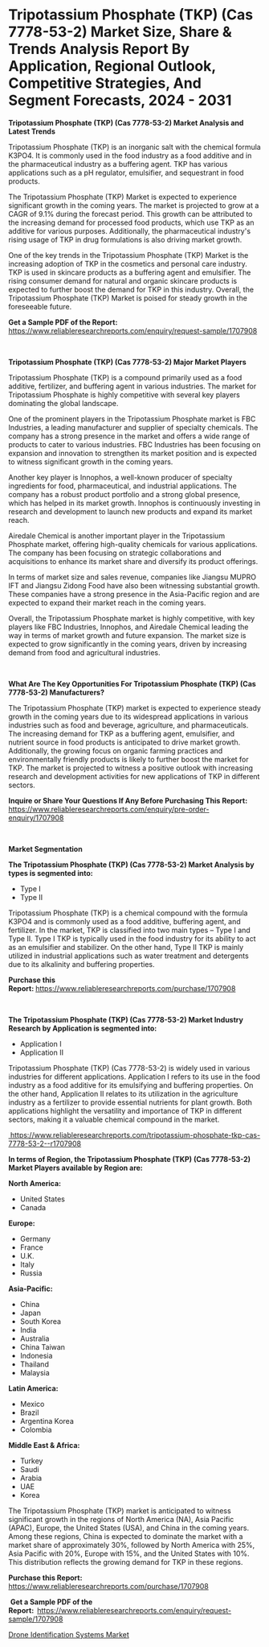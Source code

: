 <p><h1>Tripotassium Phosphate (TKP) (Cas 7778-53-2) Market Size, Share & Trends Analysis Report By Application, Regional Outlook, Competitive Strategies, And Segment Forecasts, 2024 - 2031</h1></p><p><strong>Tripotassium Phosphate (TKP) (Cas 7778-53-2) Market Analysis and Latest Trends</strong></p>
<p><p>Tripotassium Phosphate (TKP) is an inorganic salt with the chemical formula K3PO4. It is commonly used in the food industry as a food additive and in the pharmaceutical industry as a buffering agent. TKP has various applications such as a pH regulator, emulsifier, and sequestrant in food products.</p><p>The Tripotassium Phosphate (TKP) Market is expected to experience significant growth in the coming years. The market is projected to grow at a CAGR of 9.1% during the forecast period. This growth can be attributed to the increasing demand for processed food products, which use TKP as an additive for various purposes. Additionally, the pharmaceutical industry's rising usage of TKP in drug formulations is also driving market growth.</p><p>One of the key trends in the Tripotassium Phosphate (TKP) Market is the increasing adoption of TKP in the cosmetics and personal care industry. TKP is used in skincare products as a buffering agent and emulsifier. The rising consumer demand for natural and organic skincare products is expected to further boost the demand for TKP in this industry. Overall, the Tripotassium Phosphate (TKP) Market is poised for steady growth in the foreseeable future.</p></p>
<p><strong>Get a Sample PDF of the Report:&nbsp;</strong> <a href="https://www.reliableresearchreports.com/enquiry/request-sample/1707908">https://www.reliableresearchreports.com/enquiry/request-sample/1707908</a></p>
<p>&nbsp;</p>
<p><strong>Tripotassium Phosphate (TKP) (Cas 7778-53-2) Major Market Players</strong></p>
<p><p>Tripotassium Phosphate (TKP) is a compound primarily used as a food additive, fertilizer, and buffering agent in various industries. The market for Tripotassium Phosphate is highly competitive with several key players dominating the global landscape.</p><p>One of the prominent players in the Tripotassium Phosphate market is FBC Industries, a leading manufacturer and supplier of specialty chemicals. The company has a strong presence in the market and offers a wide range of products to cater to various industries. FBC Industries has been focusing on expansion and innovation to strengthen its market position and is expected to witness significant growth in the coming years.</p><p>Another key player is Innophos, a well-known producer of specialty ingredients for food, pharmaceutical, and industrial applications. The company has a robust product portfolio and a strong global presence, which has helped in its market growth. Innophos is continuously investing in research and development to launch new products and expand its market reach.</p><p>Airedale Chemical is another important player in the Tripotassium Phosphate market, offering high-quality chemicals for various applications. The company has been focusing on strategic collaborations and acquisitions to enhance its market share and diversify its product offerings.</p><p>In terms of market size and sales revenue, companies like Jiangsu MUPRO IFT and Jiangsu Zidong Food have also been witnessing substantial growth. These companies have a strong presence in the Asia-Pacific region and are expected to expand their market reach in the coming years.</p><p>Overall, the Tripotassium Phosphate market is highly competitive, with key players like FBC Industries, Innophos, and Airedale Chemical leading the way in terms of market growth and future expansion. The market size is expected to grow significantly in the coming years, driven by increasing demand from food and agricultural industries.</p></p>
<p>&nbsp;</p>
<p><strong>What Are The Key Opportunities For Tripotassium Phosphate (TKP) (Cas 7778-53-2) Manufacturers?</strong></p>
<p><p>The Tripotassium Phosphate (TKP) market is expected to experience steady growth in the coming years due to its widespread applications in various industries such as food and beverage, agriculture, and pharmaceuticals. The increasing demand for TKP as a buffering agent, emulsifier, and nutrient source in food products is anticipated to drive market growth. Additionally, the growing focus on organic farming practices and environmentally friendly products is likely to further boost the market for TKP. The market is projected to witness a positive outlook with increasing research and development activities for new applications of TKP in different sectors.</p></p>
<p><strong>Inquire or Share Your Questions If Any Before Purchasing This Report:</strong> <a href="https://www.reliableresearchreports.com/enquiry/pre-order-enquiry/1707908">https://www.reliableresearchreports.com/enquiry/pre-order-enquiry/1707908</a></p>
<p>&nbsp;</p>
<p><strong>Market Segmentation</strong></p>
<p><strong>The Tripotassium Phosphate (TKP) (Cas 7778-53-2) Market Analysis by types is segmented into:</strong></p>
<p><ul><li>Type I</li><li>Type II</li></ul></p>
<p><p>Tripotassium Phosphate (TKP) is a chemical compound with the formula K3PO4 and is commonly used as a food additive, buffering agent, and fertilizer. In the market, TKP is classified into two main types – Type I and Type II. Type I TKP is typically used in the food industry for its ability to act as an emulsifier and stabilizer. On the other hand, Type II TKP is mainly utilized in industrial applications such as water treatment and detergents due to its alkalinity and buffering properties.</p></p>
<p><strong>Purchase this Report:&nbsp;</strong><a href="https://www.reliableresearchreports.com/purchase/1707908">https://www.reliableresearchreports.com/purchase/1707908</a></p>
<p>&nbsp;</p>
<p><strong>The Tripotassium Phosphate (TKP) (Cas 7778-53-2) Market Industry Research by Application is segmented into:</strong></p>
<p><ul><li>Application I</li><li>Application II</li></ul></p>
<p><p>Tripotassium Phosphate (TKP) (Cas 7778-53-2) is widely used in various industries for different applications. Application I refers to its use in the food industry as a food additive for its emulsifying and buffering properties. On the other hand, Application II relates to its utilization in the agriculture industry as a fertilizer to provide essential nutrients for plant growth. Both applications highlight the versatility and importance of TKP in different sectors, making it a valuable chemical compound in the market.</p></p>
<p><a href="https://www.reliableresearchreports.com/tripotassium-phosphate-tkp-cas-7778-53-2--r1707908">&nbsp;https://www.reliableresearchreports.com/tripotassium-phosphate-tkp-cas-7778-53-2--r1707908</a></p>
<p><strong>In terms of Region, the Tripotassium Phosphate (TKP) (Cas 7778-53-2) Market Players available by Region are:</strong></p>
<p>
    <p> <strong> North America: </strong>
        <ul>
            <li>United States</li>
            <li>Canada</li>
        </ul>
        </p> 
    <p> <strong> Europe: </strong>
        <ul>
            <li>Germany</li>
            <li>France</li>
            <li>U.K.</li>
            <li>Italy</li>
            <li>Russia</li>
        </ul>
        </p> 
    <p> <strong> Asia-Pacific: </strong>
        <ul>
            <li>China</li>
            <li>Japan</li>
            <li>South Korea</li>
            <li>India</li>
            <li>Australia</li>
            <li>China Taiwan</li>
            <li>Indonesia</li>
            <li>Thailand</li>
            <li>Malaysia</li>
        </ul>
        </p> 
    <p> <strong> Latin America: </strong>
        <ul>
            <li>Mexico</li>
            <li>Brazil</li>
            <li>Argentina Korea</li>
            <li>Colombia</li>
        </ul>
        </p> 
    <p> <strong> Middle East & Africa: </strong>
        <ul>
            <li>Turkey</li>
            <li>Saudi</li>
            <li>Arabia</li>
            <li>UAE</li>
            <li>Korea</li>
        </ul>
    </p>
    </p>
<p><p>The Tripotassium Phosphate (TKP) market is anticipated to witness significant growth in the regions of North America (NA), Asia Pacific (APAC), Europe, the United States (USA), and China in the coming years. Among these regions, China is expected to dominate the market with a market share of approximately 30%, followed by North America with 25%, Asia Pacific with 20%, Europe with 15%, and the United States with 10%. This distribution reflects the growing demand for TKP in these regions.</p></p>
<p><strong>Purchase this Report: </strong><a href="https://www.reliableresearchreports.com/purchase/1707908">https://www.reliableresearchreports.com/purchase/1707908</a></p>
<p>&nbsp;<strong>Get a Sample PDF of the Report:&nbsp;&nbsp;</strong><a href="https://www.reliableresearchreports.com/enquiry/request-sample/1707908">https://www.reliableresearchreports.com/enquiry/request-sample/1707908</a></p>
<p><strong></strong></p>
<p><p><a href="https://github.com/RoberthSchneidedXf/Market-Research-Report-List-1/blob/main/drone-identification-systems-market.md">Drone Identification Systems Market</a></p></p>